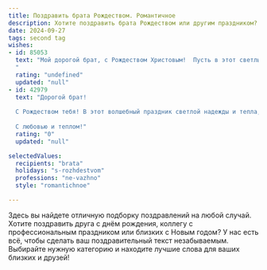 ```yaml
---
title: Поздравить брата Рождеством. Романтичное
description: Хотите поздравить брата Рождеством или другим праздником? Наш ИИ создаст незабываемое поздравление, а вы обязательно выделитесь среди других.  
date: 2024-09-27
tags: second tag
wishes:
- id: 85053
  text: "Мой дорогой брат, с Рождеством Христовым!  Пусть в этот светлый праздник в твою жизнь войдет волшебство,  исполненное любви, тепла и чудес.  Пусть звезда Вифлеема освещает твой путь, указывая дорогу к счастью и исполнению всех твоих самых заветных желаний.  Я бесконечно люблю тебя и ценю наши родственные узы —  самую драгоценную мою связь в этом мире.  Пусть Рождество станет началом прекрасного и счастливого года для тебя!
  "
  rating: "undefined"
  updated: "null"
- id: 42979
  text: "Дорогой брат!
  
  С Рождеством тебя! В этот волшебный праздник светлой надежды и тепла, я хочу пожелать тебе любви, которая согревает душу, мечты, которые окрыляют, и счастья, которое освещает каждый день. Пусть звезды на небесах дарят тебе только самые яркие моменты, а каждый миг будет наполнен светом и радостью. Пусть это Рождество станет началом чего-то чудесного в твоей жизни, а тебя всегда окружают любящие сердца.
  
  С любовью и теплом!"
  rating: "0"
  updated: "null"

selectedValues:
  recipients: "brata"
  holidays: "s-rozhdestvom"
  professions: "ne-vazhno"
  style: "romantichnoe"

---
```


Здесь вы найдете отличную подборку поздравлений на любой случай. 
Хотите поздравить друга с днём рождения, коллегу с профессиональным праздником или близких с Новым годом? У нас есть всё, чтобы сделать ваш поздравительный текст незабываемым. Выбирайте нужную категорию и находите лучшие слова для ваших близких и друзей!
